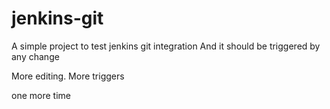 # jenkins-git
A simple project to test jenkins git integration
And it should be triggered by any change

More editing.  More triggers

one more time
